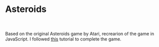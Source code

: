 # Asteroids
<br>
<br>
Based on the original Asteroids game by Atari, recrearion of the game in JavaScript. I followed <a href="https://www.youtube.com/watch?v=H9CSWMxJx84">this</a> tutorial to complete the game.
